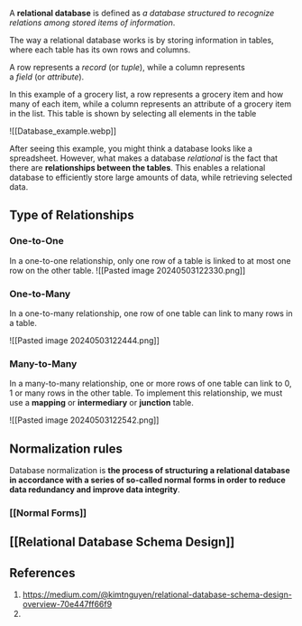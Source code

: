 A **relational database** is defined as _a database structured to recognize relations among stored items of information_.

The way a relational database works is by storing information in tables, where each table has its own rows and columns. 

A row represents a _record_ (or _tuple_), while a column represents a _field_ (or _attribute_). 

In this example of a grocery list, a row represents a grocery item and how many of each item, while a column represents an attribute of a grocery item in the list. This table is shown by selecting all elements in the table

![[Database_example.webp]]

After seeing this example, you might think a database looks like a spreadsheet. However, what makes a database _relational_ is the fact that there are **relationships between the tables**. This enables a relational database to efficiently store large amounts of data, while retrieving selected data.

## Type of Relationships

### One-to-One
In a one-to-one relationship, only one row of a table is linked to at most one row on the other table. 
![[Pasted image 20240503122330.png]]
### One-to-Many
In a one-to-many relationship, one row of one table can link to many rows in a table. 

![[Pasted image 20240503122444.png]]

### Many-to-Many
In a many-to-many relationship, one or more rows of one table can link to 0, 1 or many rows in the other table. To implement this relationship, we must use a **mapping** or **intermediary** or **junction** table.

![[Pasted image 20240503122542.png]]
## Normalization rules
Database normalization is **the process of structuring a relational database in accordance with a series of so-called normal forms in order to reduce data redundancy and improve data integrity**.

### [[Normal Forms]]
## [[Relational Database Schema Design]]




## References
1. https://medium.com/@kimtnguyen/relational-database-schema-design-overview-70e447ff66f9
2. 
